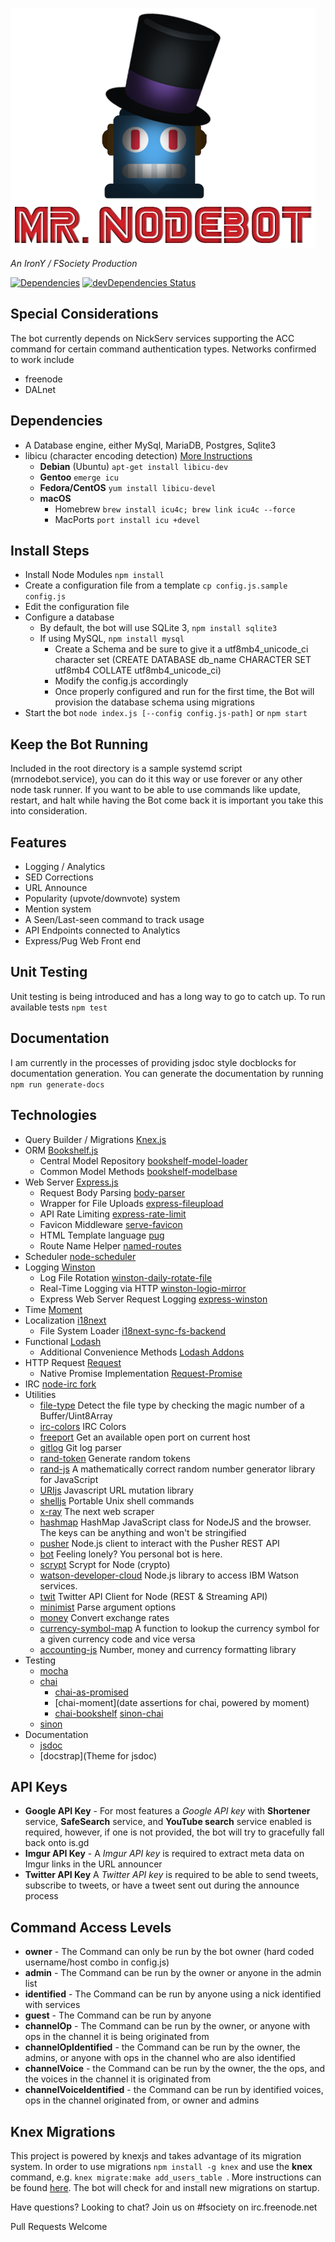 ![Mr. NodeBot](/web/assets/bot.png?raw=true "Mr. NodeBot")

*An IronY / FSociety Production*

[![Dependencies](https://david-dm.org/funsocietyirc/mrnodebot.svg)](https://david-dm.org/funsocietyirc/mrnodebot)
[![devDependencies Status](https://david-dm.org/funsocietyirc/mrnodebot/dev-status.svg)](https://david-dm.org/funsocietyirc/mrnodebot?type=dev)

## Special Considerations
The bot currently depends on NickServ services supporting the ACC command for certain command authentication types. Networks confirmed to work include
-   freenode
-   DALnet

## Dependencies
-   A Database engine, either MySql, MariaDB, Postgres, Sqlite3
-   libicu (character encoding detection) [More Instructions](https://github.com/mooz/node-icu-charset-detector)
    -   **Debian** (Ubuntu) ```apt-get install libicu-dev```
    -   **Gentoo** ```emerge icu```
    -   **Fedora/CentOS** ```yum install libicu-devel```
    -   **macOS**
        -   Homebrew ```brew install icu4c; brew link icu4c --force```
        -   MacPorts ```port install icu +devel```

## Install Steps
-   Install Node Modules ```npm install```
-   Create a configuration file from a template ```cp config.js.sample config.js```
-   Edit the configuration file
-   Configure a database
    -   By default, the bot will use SQLite 3, ```npm install sqlite3```
    -   If using MySQL, ```npm install mysql```
        -   Create a Schema and be sure to give it a utf8mb4_unicode_ci character set (CREATE DATABASE db_name CHARACTER SET utf8mb4 COLLATE utf8mb4_unicode_ci)
        -   Modify the config.js accordingly
        -   Once properly configured and run for the first time, the Bot will provision the database schema using migrations
-   Start the bot ```node index.js [--config config.js-path]``` or ```npm start```

## Keep the Bot Running
Included in the root directory is a sample systemd script (mrnodebot.service), you can do it this way or use forever or any other node task runner.
If you want to be able to use commands like update, restart, and halt while having the Bot come back it is important you take this into consideration.

## Features
-   Logging / Analytics
-   SED Corrections
-   URL Announce
-   Popularity (upvote/downvote) system
-   Mention system
-   A Seen/Last-seen command to track usage
-   API Endpoints connected to Analytics
-   Express/Pug Web Front end

## Unit Testing
Unit testing is being introduced and has a long way to go to catch up. To run available tests ```npm test```

## Documentation
I am currently in the processes of providing jsdoc style docblocks for documentation generation. You can generate the documentation by running ```npm run generate-docs```

## Technologies
-   Query Builder / Migrations [Knex.js](http://bookshelfjs.org/)
-   ORM [Bookshelf.js](http://bookshelfjs.org/)
    -   Central Model Repository [bookshelf-model-loader](https://github.com/imjoshholloway/bookshelf-model-loader)
    -   Common Model Methods [bookshelf-modelbase](https://github.com/bsiddiqui/bookshelf-modelbase)
-   Web Server [Express.js](http://expressjs.com/en/4x/api.html)
    -   Request Body Parsing [body-parser](https://github.com/expressjs/body-parser)
    -   Wrapper for File Uploads [express-fileupload](https://github.com/pajtai/express-fileupload)
    -   API Rate Limiting [express-rate-limit](https://github.com/nfriedly/express-rate-limit)
    -   Favicon Middleware [serve-favicon](https://github.com/expressjs/serve-favicon)
    -   HTML Template language [pug](https://github.com/pugjs/pug)
    -   Route Name Helper [named-routes](https://github.com/alubbe/named-routes)
-   Scheduler [node-scheduler](https://github.com/node-schedule/node-schedule)
-   Logging [Winston](https://github.com/winstonjs/winston)
    -   Log File Rotation [winston-daily-rotate-file](https://github.com/winstonjs/winston-daily-rotate-file)
    -   Real-Time Logging via HTTP [winston-logio-mirror](https://github.com/jaakkos/winston-logio)
    -   Express Web Server Request Logging [express-winston](https://github.com/bithavoc/express-winston)
-   Time [Moment](http://momentjs.com/)
-   Localization [i18next](https://github.com/i18next/i18next)
    -   File System Loader [i18next-sync-fs-backend](https://github.com/i18next/i18next-node-fs-backend)
-   Functional [Lodash](https://lodash.com/docs/)
    -   Additional Convenience Methods [Lodash Addons](https://github.com/helion3/lodash-addons)
-   HTTP Request [Request](https://github.com/request/request)
    -   Native Promise Implementation [Request-Promise](https://github.com/request/request-promise)
-   IRC [node-irc fork](https://github.com/funsocietyirc/node-irc)
-   Utilities
    -   [file-type](https://github.com/sindresorhus/file-type) Detect the file type by checking the magic number of a Buffer/Uint8Array
    -   [irc-colors](https://github.com/fent/irc-colors.js) IRC Colors
    -   [freeport](https://github.com/daaku/nodejs-freeport) Get an available open port on current host
    -   [gitlog](https://github.com/domharrington/node-gitlog) Git log parser
    -   [rand-token](https://www.npmjs.com/package/rand-token) Generate random tokens
    -   [rand-js](https://github.com/ckknight/random-js) A mathematically correct random number generator library for JavaScript
    -   [URIjs](https://github.com/medialize/URI.js) Javascript URL mutation library
    -   [shelljs](https://github.com/shelljs/shelljs) Portable Unix shell commands
    -   [x-ray](https://github.com/lapwinglabs/x-ray) The next web scraper
    -   [hashmap](https://github.com/flesler/hashmap) HashMap JavaScript class for NodeJS and the browser. The keys can be anything and won't be stringified
    -   [pusher](https://github.com/pusher/pusher-http-node) Node.js client to interact with the Pusher REST API
    -   [bot](https://github.com/vesln/bot) Feeling lonely? You personal bot is here.
    -   [scrypt](https://github.com/barrysteyn/node-scrypt) Scrypt for Node (crypto)
    -   [watson-developer-cloud](https://github.com/watson-developer-cloud/node-sdk) Node.js library to access IBM Watson services.
    -   [twit](https://github.com/ttezel/twit) Twitter API Client for Node (REST & Streaming API)
    -   [minimist](https://github.com/substack/minimist) Parse argument options
    -   [money](http://openexchangerates.github.io/money.js/) Convert exchange rates
    -   [currency-symbol-map](https://github.com/bengourley/currency-symbol-map) A function to lookup the currency symbol for a given currency code and vice versa
    -   [accounting-js](https://github.com/nashdot/accounting-js) Number, money and currency formatting library
-   Testing
    -   [mocha](https://github.com/mochajs/mocha)
    -   [chai](https://github.com/chaijs/chai)
        -   [chai-as-promised](https://www.npmjs.com/package/chai-as-promised)
        -   [chai-moment](date assertions for chai, powered by moment)
        -   [chai-bookshelf](http://chaijs.com/plugins/chai-bookshelf/)
            [sinon-chai](https://github.com/domenic/sinon-chai)
    -   [sinon](https://github.com/sinonjs/sinon)
-   Documentation
    -   [jsdoc](https://github.com/jsdoc3/jsdoc)
    -   [docstrap](Theme for jsdoc)

## API Keys
-   **Google API Key** - For most features a *Google API key* with **Shortener** service, **SafeSearch** service, and **YouTube search** service enabled is required, however, if one is not provided, the bot will try to gracefully fall back onto is.gd
-   **Imgur API Key** - A *Imgur API key* is required to extract meta data on Imgur links in the URL announcer
-   **Twitter API Key** A *Twitter API key* is required to be able to send tweets, subscribe to tweets, or have a tweet sent out during the announce process

## Command Access Levels
-   **owner** - The Command can only be run by the bot owner (hard coded username/host combo in config.js)
-   **admin** - The Command can be run by the owner or anyone in the admin list
-   **identified** - The Command can be run by anyone using a nick identified with services
-   **guest** - The Command can be run by anyone
-   **channelOp** - The Command can be run by the owner, or anyone with ops in the channel it is being originated from
-   **channelOpIdentified** - the Command can be run by the owner, the admins, or anyone with ops in the channel who are also identified
-   **channelVoice** - the Command can be run by the owner, the the ops, and the voices in the channel it is originated from
-   **channelVoiceIdentified** - the Command can be run by identified voices, ops in the channel originated from, or owner and admins

## Knex Migrations
This project is powered by knexjs and takes advantage of its migration system. In order to use migrations ```npm install -g knex``` and use the **knex** command, e.g. ```knex migrate:make add_users_table ```. More instructions can be found [here](http://knexjs.org/#Installation-migrations). The bot will check for and install new migrations on startup.

Have questions? Looking to chat? Join us on #fsociety on irc.freenode.net

Pull Requests Welcome
